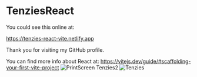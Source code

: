 # TenziesReact
You could see this online at:

https://tenzies-react-vite.netlify.app

Thank you for visiting my GitHub profile.



You can find more info about React at:
https://vitejs.dev/guide/#scaffolding-your-first-vite-project
![PrintScreen Tenzies2](https://user-images.githubusercontent.com/91092822/203847979-e5275f87-5058-45c9-a42c-e2b087f18191.PNG)
![Tenzies](https://user-images.githubusercontent.com/91092822/203847993-f51eec1c-ec5f-4b11-84c2-fc9e9973954d.PNG)

